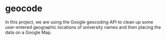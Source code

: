 # geocode
In this project, we are using the Google geocoding API to clean up some user-entered geographic locations of university names and then placing the data on a Google Map.
